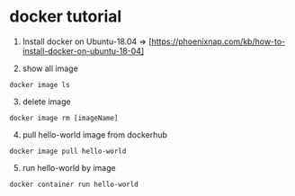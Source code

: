 # docker tutorial

1. Install docker on Ubuntu-18.04
   => [https://phoenixnap.com/kb/how-to-install-docker-on-ubuntu-18-04]

2. show all image
```
docker image ls
```

3. delete image
```
docker image rm [imageName]
```

4. pull hello-world image from dockerhub
```
docker image pull hello-world
```

5. run hello-world by image
```
docker container run hello-world
```







